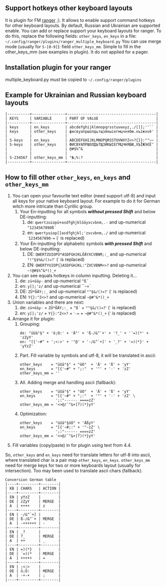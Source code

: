 Support hotkeys other keyboard layouts
----------------------------------------------------------------------
It is plugin for FM [ranger](https://github.com/ranger/ranger) ;).
It allows to enable support command hotkeys for other keyboard layouts.
By default, Russian and Ukrainian are supported enable.
You can add or replace support your keyboard layouts for ranger.
To do this, replace the following fields: `other_keys`, `en_keys` in a file:
`~/.config/ranger/plugins/ranger_multiple_keyboard.py`
You can use merge mode (usually for `S-[0-9]`): field `other_keys_mm`.
Simple to fill in the other_keys_mm (see examples in plugin).
It do not applied for a pager.


Installation plugin for your ranger
----------------------------------------------------------------------
multiple_keyboard.py must be copied to `~/.config/ranger/plugins`


Example for Ukrainian and Russian keyboard layouts
----------------------------------------------------------------------
```
|----------+---------------+----------------------------------------|
| KEYS     | VARIABLE      | PART OF VALUE                          |
|----------+---------------+----------------------------------------|
| keys     | en_keys       | abcdefghijklmnopqrsstuvwxyz,./[]];''`` |
| keys     | other_keys    | фисвуапршолдьтщзйкыіегмцчнябю.хъїжэєё' |
|          |               |                                        |
| S-keys   | en_keys       | ABCDEFGHIJKLMNOPQRSSTUVWXYZ<>?{}}:""~~ |
| S-keys   | other_keys    | ФИСВУАПРШОЛДЬТЩЗЙКЫІЕГМЦЧНЯБЮ,ХЪЇЖЭЄЁʼ |
|          |               | @#$%^&                                 |
|          |               |                                        |
| S-234567 | other_keys_mm | "№;%:?                                 |
|----------+---------------+----------------------------------------|
```

How to fill other `other_keys`, `en_keys` and `other_keys_mm`
----------------------------------------------------------------------
1. You can open your favourite text editor (need support utf-8) and input all keys for your
   native keyboard layout. For example to do it for German witch more intricate than Cyrillic group.
   1. Your En-inputting for all symbols ***without pressed Shift*** and below DE-inputting:
      1. de: `qwertzuiopü+asdfghjklöäyxcvbnm,.-` and up-numerical `^1234567890ß´`
      2. en: `qwertyuiop[]asdfghjkl;'zxcvbnm,./` and up-numerical `ˋ1234567890-=` (`ˋ` is replaced)
   2. Your En-inputting for alphabetic symbols ***with pressed Shift*** and below DE-inputting:
      1. DE: `QWERTZUIOPÜ*ASDFGHJKLÖÄYXCVBNM;:_` and up-numerical `°!"§$%&/()=?ˋ` (`ˋ` is replaced)
      2. EN: `QWERTYUIOP{}ASDFGHJKL:"ZXCVBNM<>?` and up-numerical `~!@#$%^&*()_+`
2. You can see equals hotkeys in column inputting. Deleting it...
   1. de: `zü+öäy-` and up-numerical `^ß´`
   2. en: `y[];'z/` and up-numerical ``-=`
   3. DE: `ZÜ*ÖÄY;:_` and up-numerical `°"§&/()=?ˋ` (`ˋ` is replaced)
   4. EN: `Y{}:"Z<>?` and up-numerical `~@#^&*()_+`
3. Union variables and there are next:
   1. de: `zü+öäy-` + `ZÜ*ÖÄY;:_` + `^ß´` + `°"§&/()=?ˋ` (`ˋ` is replaced)
   2. en: `y[];'z/` + `Y{}:"Z<>?` + `ˋ-=` + `~@#^&*()_+` (`ˋ` is replaced)
4. Arrange it for plugin:
   1. Grouping:
      ```
      de: "üÜä°§" + 'ö;Ö:' + 'Ä"' + 'ß-/&^`+' + '?_' + '´=)(*' + 'zZyY'
      en: "[{'~#" + ';<:>' + '"@' + '-/&^`+]' + '_?' + '=)(*}' + 'yYzZ'
      ```
   2. Part. Fill variable by symbols and utf-8, it will be translated in ascii:
      ```
      other_keys    = "üÜä°§" + "öÖ"  + 'Ä' + 'ß' + 'yY'
      en_keys       = "[{'~#" + ";:"  + '"' + '-' + 'zZ'
      other_keys_mm = ''
      ```
   3. All. Adding merge and handling ascii (fallback):
      ```
      other_keys    = "üÜä°§" + "öÖ"  + 'Ä' + 'ß' + 'yY'
      en_keys       = "[{'~#" + ";:"  + '"' + '-' + 'zZ' \
                      ';:"------_====zZ'
      other_keys_mm = '<>@/`^&+]?)(*}yY'
      ```
   4. Optimization:
      ```
      other_keys    = "üÜä°§öÖ" + 'ÄßyY'
      en_keys       = "[{'~#;:" + '"-zZ' \
                      ';:"------_====zZ'
      other_keys_mm = '<>@/`^&+]?)(*}yY'
      ```
5. Fill variables (copy/paste) in for plugin using text from 4.4.

So, `other_keys` and `en_keys` need for translate letters for utf-8 into ascii, where translated char is a pair map `other_keys`, `en_keys`.
`other_keys_mm` need for merge keys for two or more keyboards layout (usually for intersection). Too may been used to translate ascii chars (fallback).

```
Conversion German table
|----+---------+--------|
| KB | CHARS   | ACTION |
|----+---------+--------|
| EN | yYzZ    |        |
| DE | zZyY    | MERGE  |
| A  | ++++    | z      |
|----+---------+--------|
| EN | -/&^`+] |        |
| DE | ß-/&^`+ | MERGE  |
| A  | -++++++ | -      |
|----+---------+--------|
| EN | _?      |        |
| DE | ?_      | MERGE  |
| A  | ++      | _      |
|----+---------+--------|
| EN | =)(*}   |        |
| DE | ´=)(*   | MERGE  |
| A  | +++++   | =      |
|----+---------+--------|
| EN | ;<:>    |        |
| DE | ö;Ö:    | MERGE  |
| A  | -+-+    | ;      |
|----+---------+--------|
```
